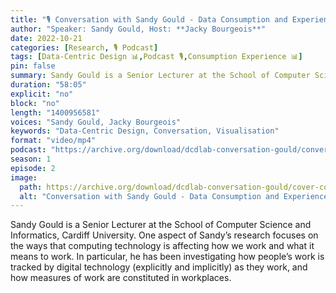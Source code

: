 ```yaml
---
title: "🎙️ Conversation with Sandy Gould - Data Consumption and Experiences in the Research Process"
author: "Speaker: Sandy Gould, Host: **Jacky Bourgeois**"
date: 2022-10-21
categories: [Research, 🎙️ Podcast]
tags: [Data-Centric Design 📊,Podcast 🎙️,Consumption Experience 📊]
pin: false
summary: Sandy Gould is a Senior Lecturer at the School of Computer Science and Informatics, Cardiff University. One aspect of Sandy’s research focuses on the ways that computing technology is affecting how we work and what it means to work. In particular, he has been investigating how people’s work is tracked by digital technology (explicitly and implicitly) as they work, and how measures of work are constituted in workplaces.
duration: "58:05"
explicit: "no"
block: "no"
length: "1400956581"
voices: "Sandy Gould, Jacky Bourgeois"
keywords: "Data-Centric Design, Conversation, Visualisation"
format: "video/mp4"
podcast: "https://archive.org/download/dcdlab-conversation-gould/conversation-gould.mp4"
season: 1
episode: 2
image:
  path: https://archive.org/download/dcdlab-conversation-gould/cover-conversation-sandy.png
  alt: "Conversation with Sandy Gould - Data Consumption and Experiences in the Research Process"
---
```


Sandy Gould is a Senior Lecturer at the School of Computer Science and Informatics, Cardiff University. One aspect of Sandy’s research focuses on the ways that computing technology is affecting how we work and what it means to work. In particular, he has been investigating how people’s work is tracked by digital technology (explicitly and implicitly) as they work, and how measures of work are constituted in workplaces.